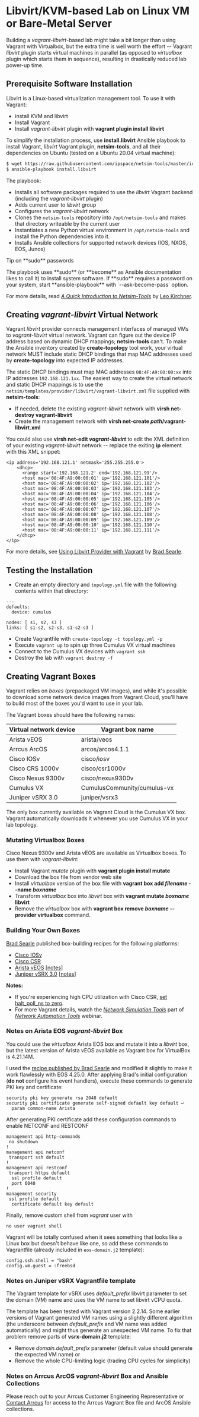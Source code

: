 # Libvirt/KVM-based Lab on Linux VM or Bare-Metal Server

Building a *vagrant-libvirt*-based lab might take a bit longer than using Vagrant with Virtualbox, but the extra time is well worth the effort -- Vagrant *libvirt* plugin starts virtual machines in parallel (as opposed to *virtualbox* plugin which starts them in sequence), resulting in drastically reduced lab power-up time.

## Prerequisite Software Installation

Libvirt is a Linux-based virtualization management tool. To use it with Vagrant:

* install KVM and libvirt
* Install Vagrant
* Install *vagrant-libvirt* plugin with **vagrant plugin install libvirt**

To simplify the installation process, use **install.libvirt** Ansible playbook to install Vagrant, *libvirt* Vagrant plugin, **netsim-tools**, and all their dependencies on Ubuntu (tested on a Ubuntu 20.04 virtual machine):

```bash
$ wget https://raw.githubusercontent.com/ipspace/netsim-tools/master/install.libvirt
$ ansible-playbook install.libvirt
```

The playbook:

- Installs all software packages required to use the *libvirt* Vagrant backend (including the *vagrant-libvirt* plugin)
- Adds current user to *libvirt* group
- Configures the *vagrant-libvirt* network
- Clones the `netsim-tools` repository into `/opt/netsim-tools` and makes that directory writeable by the current user
- Instantiates a new Python virtual environment in `/opt/netsim-tools` and install the Python dependencies into it.
- Installs Ansible collections for supported network devices (IOS, NXOS, EOS, Junos)

<div class='admonition tip'>
<p class='title'>Tip on **sudo** passwords</p>
The playbook uses **sudo** (or **become** as Ansible documentation likes to call it) to install system software. If **sudo** requires a password on your system, start **ansible-playbook** with `--ask-become-pass` option.
</div>

For more details, read *[A Quick Introduction to Netsim-Tools](https://blog.kirchne.red/netsim-tools-quickstart.html)* by [Leo Kirchner](https://www.linkedin.com/in/leo-kirchner/).

## Creating *vagrant-libvirt* Virtual Network

Vagrant *libvirt* provider connects management interfaces of managed VMs to *vagrant-libvirt* virtual network. Vagrant can figure out the device IP address based on dynamic DHCP mappings; **netsim-tools** can't. To make the Ansible inventory created by **create-topology** tool work, your virtual network MUST include static DHCP bindings that map MAC addresses used by **create-topology** into expected IP addresses.

The static DHCP bindings must map MAC addresses `08:4F:A9:00:00:xx` into IP addresses `192.168.121.1xx`. The easiest way to create the virtual network and static DHCP mappings is to use the `netsim/templates/provider/libvirt/vagrant-libvirt.xml` file supplied with **netsim-tools**:

* If needed, delete the existing *vagrant-libvirt* network with **virsh net-destroy vagrant-libvirt**
* Create the management network with **virsh net-create _path_/vagrant-libvirt.xml**

You could also use **virsh net-edit _vagrant-libvirt_** to edit the XML definition of your existing *vagrant-libvirt* network -- replace the exiting **ip** element with this XML snippet:

```
<ip address='192.168.121.1' netmask='255.255.255.0'>
	<dhcp>
	  <range start='192.168.121.2' end='192.168.121.99'/>
	  <host mac='08:4F:A9:00:00:01' ip='192.168.121.101'/>
	  <host mac='08:4F:A9:00:00:02' ip='192.168.121.102'/>
	  <host mac='08:4F:A9:00:00:03' ip='192.168.121.103'/>
	  <host mac='08:4F:A9:00:00:04' ip='192.168.121.104'/>
	  <host mac='08:4F:A9:00:00:05' ip='192.168.121.105'/>
	  <host mac='08:4F:A9:00:00:06' ip='192.168.121.106'/>
	  <host mac='08:4F:A9:00:00:07' ip='192.168.121.107'/>
	  <host mac='08:4F:A9:00:00:08' ip='192.168.121.108'/>
	  <host mac='08:4F:A9:00:00:09' ip='192.168.121.109'/>
	  <host mac='08:4F:A9:00:00:10' ip='192.168.121.110'/>
	  <host mac='08:4F:A9:00:00:11' ip='192.168.121.111'/>
	</dhcp>
</ip>
```

For more details, see [Using Libvirt Provider with Vagrant](https://codingpackets.com/blog/using-the-libvirt-provider-with-vagrant/) by [Brad Searle](https://www.linkedin.com/in/bradleysearle/). 

## Testing the Installation

* Create an empty directory and `topology.yml` file with the following contents within that directory:

```
---
defaults:
  device: cumulus

nodes: [ s1, s2, s3 ]
links: [ s1-s2, s2-s3, s1-s2-s3 ]
```

* Create Vagrantfile with `create-topology -t topology.yml -p`
* Execute `vagrant up` to spin up three Cumulus VX virtual machines
* Connect to the Cumulus VX devices with `vagrant ssh`
* Destroy the lab with `vagrant destroy -f`

## Creating Vagrant Boxes

Vagrant relies on *boxes* (prepackaged VM images), and while it's possible to download some network device images from Vagrant Cloud, you'll have to build most of the boxes you'd want to use in your lab.

The Vagrant boxes should have the following names:

| Virtual network device | Vagrant box name   |
|------------------------|--------------------|
| Arista vEOS            | arista/veos        |
| Arrcus ArcOS           | arcos/arcos4.1.1   |
| Cisco IOSv             | cisco/iosv         |
| Cisco CRS 1000v        | cisco/csr1000v     |
| Cisco Nexus 9300v      | cisco/nexus9300v   |
| Cumulus VX             | CumulusCommunity/cumulus-vx |
| Juniper vSRX 3.0       | juniper/vsrx3      |

The only box currently available on Vagrant Cloud is the Cumulus VX box. Vagrant automatically downloads it whenever you use Cumulus VX in your lab topology.

### Mutating Virtualbox Boxes

Cisco Nexus 9300v and Arista vEOS are available as Virtualbox boxes. To use them with *vagrant-libvirt*:

* Install Vagrant *mutate* plugin with **vagrant plugin install mutate**
* Download the box file from vendor web site
* Install *virtualbox* version of the box file with **vagrant box add *filename* \-\-name _boxname_**
* Transform *virtualbox* box into *libvirt* box with **vagrant mutate _boxname_ libvirt**
* Remove the _virtualbox_ box with **vagrant box remove _boxname_ \-\-provider virtualbox** command.

### Building Your Own Boxes

[Brad Searle](https://codingpackets.com) published box-building recipes for the following platforms:

* [Cisco IOSv](https://codingpackets.com/blog/cisco-iosv-vagrant-libvirt-box-install/)
* [Cisco CSR](https://codingpackets.com/blog/cisco-csr-1000v-vagrant-libvirt-box-install/)
* [Arista vEOS](https://codingpackets.com/blog/arista-veos-vagrant-libvirt-box-install/) [[notes](#notes-on-arista-eos-vagrant-libvirt-box)]
* [Juniper vSRX 3.0](https://codingpackets.com/blog/juniper-vsrx3-0-vagrant-libvirt-box-install/) [[notes](#notes-on-juniper-vsrx-vagrantfile-template)]

**Notes:**

* If you're experiencing high CPU utilization with Cisco CSR, [set halt_poll_ns to zero](https://codingpackets.com/blog/kvm-host-high-cpu-fix/).
* For more Vagrant details, watch the *[Network Simulation Tools](https://my.ipspace.net/bin/list?id=NetTools#SIMULATE)* part of *[Network Automation Tools](https://www.ipspace.net/Network_Automation_Tools)* webinar.

### Notes on Arista EOS *vagrant-libvirt* Box

You could use the *virtualbox* Arista EOS box and mutate it into a *libvirt* box, but the latest version of Arista vEOS available as Vagrant box for VirtualBox is 4.21.14M.

I used the [recipe published by Brad Searle](https://codingpackets.com/blog/arista-veos-vagrant-libvirt-box-install/) and modified it slightly to make it work flawlessly with EOS 4.25.0. After applying Brad's initial configuration (**do not** configure his event handlers), execute these commands to generate PKI key and certificate:

```
security pki key generate rsa 2048 default
security pki certificate generate self-signed default key default ↩
  param common-name Arista
```

After generating PKI certificate add these configuration commands to enable NETCONF and RESTCONF

```
management api http-commands
 no shutdown
!
management api netconf
 transport ssh default
!
management api restconf
 transport https default
  ssl profile default
  port 6040
!
management security
 ssl profile default
  certificate default key default
```

Finally, remove custom shell from *vagrant* user with

```
no user vagrant shell
```

Vagrant will be totally confused when it sees something that looks like a Linux box but doesn't behave like one, so add these commands to Vagrantfile (already included in `eos-domain.j2` template):

```
config.ssh.shell = "bash"
config.vm.guest = :freebsd
```

### Notes on Juniper vSRX Vagrantfile template

The Vagrant template for vSRX uses _default\_prefix_ libvirt parameter to set the domain (VM) name and uses the VM name to set libvirt vCPU quota.

The template has been tested with Vagrant version 2.2.14. Some earlier versions of Vagrant generated VM names using a slightly different algorithm (the underscore between _default\_prefix_ and VM name was added automatically) and might thus generate an unexpected VM name. To fix that problem remove parts of **vsrx-domain.j2** template:

* Remove _domain.default\_prefix_ parameter (default value should generate the expected VM name) or
* Remove the whole CPU-limiting logic (trading CPU cycles for simplicity)

### Notes on Arrcus ArcOS *vagrant-libvirt* Box and Ansible Collections

Please reach out to your Arrcus Customer Engineering Representative or [Contact Arrcus](https://www.arrcus.com/contact-us) for access to the Arrcus Vagrant Box file and ArcOS Ansible collections.

